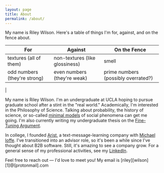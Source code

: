 ```yaml
---
layout: page
title: About
permalink: /about/
---
```


My name is Riley Wilson. Here's a table of things I'm for, against, and on the fence about.

| For         | Against     | On the Fence |
| ----------- | ----------- | ------------ |
| textures (all of them)      | non-textures (like glossiness)       | smell |
| odd numbers (they're strong)   | even numbers (they're weak)        | prime numbers (possibly overrated?) |
|







My name is Riley Wilson. I'm an undergraduate at UCLA hoping to pursue graduate school after a stint in the "real world." Academically, I'm interested in the Philosophy of Science. Talking about probability, the history of science, or so-called [minimal models](https://en.wikipedia.org/wiki/Schelling%27s_model_of_segregation) of social phenomena can get me going. I'm also currently writing my undergraduate thesis on the [Fine-Tuning Argument](https://plato.stanford.edu/entries/fine-tuning/).

In college, I founded [Arist](https://www.arist.co/), a text-message-learning company with [Michael Ioffe](https://twitter.com/realioffe?ref_src=twsrc%5Egoogle%7Ctwcamp%5Eserp%7Ctwgr%5Eauthor). I've transitioned into an advisor role, so it's been a while since I've thought about B2B software. Still, it's amazing to see a company grow. For a general sense of my professional activities, see my [LinkedIn](https://www.linkedin.com/in/riley-w-b9081bb2/).

Feel free to reach out — I'd love to meet you! My email is [riley][wilson][1]@[protonmail].com
